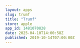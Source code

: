 ```yaml
---
layout: apps
slug: trumf
title: "Trumf"
store: apple
app_id: 1481070828
date: 2025-04-10T14:00:58Z
published: 2019-10-14T07:00:00Z
---
```

